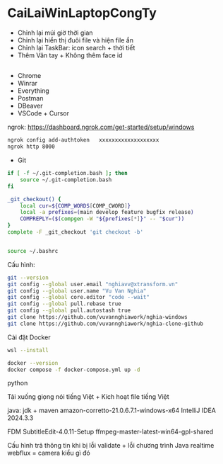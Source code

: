 # CaiLaiWinLaptopCongTy

- Chỉnh lại múi giờ thời gian
- Chỉnh lại hiển thị đuôi file và hiện file ẩn
- Chỉnh lại TaskBar: icon search + thời tiết
- Thêm Vân tay + Không thêm face id

##

- Chrome
- Winrar
- Everything
- Postman
- DBeaver
- VSCode + Cursor

ngrok: https://dashboard.ngrok.com/get-started/setup/windows

```bash
ngrok config add-authtoken   xxxxxxxxxxxxxxxxxxx
ngrok http 8000
```

- Git
  <!-- C:\Program Files\Git\usr\bin -->
  <!-- + tree  -->
  <!-- tree-1.5.2.2-setup.exe -->
  <!-- jq -->
  <!-- https://github.com/jqlang/jq/releases/latest/download/jq-win64.exe -->
  <!-- Gợi ý -->
  <!-- curl -o ~/.git-completion.bash https://raw.githubusercontent.com/git/git/master/contrib/completion/git-completion.bash -->
  <!-- source ~/.git-completion.bash -->
  <!--  -->

```bash
if [ -f ~/.git-completion.bash ]; then
    source ~/.git-completion.bash
fi

_git_checkout() {
    local cur=${COMP_WORDS[COMP_CWORD]}
    local -a prefixes=(main develop feature bugfix release)
    COMPREPLY=($(compgen -W "${prefixes[*]}" -- "$cur"))
}
complete -F _git_checkout 'git checkout -b'


source ~/.bashrc
```

Cấu hình:

```bash
git --version
git config --global user.email "nghiavv@xtransform.vn"
git config --global user.name "Vu Van Nghia"
git config --global core.editor "code --wait"
git config --global pull.rebase true
git config --global pull.autostash true
git clone https://github.com/vuvannghiawork/nghia-windows
git clone https://github.com/vuvannghiawork/nghia-clone-github
```

Cài đặt Docker

```bash
wsl --install

docker --version
docker compose -f docker-compose.yml up -d
```

python

<!-- Add to PATH -->
<!-- python --version -->
<!-- ms-python.python -->
<!-- Thử dùng python hello.py -->

<!-- Python was not found; run without arguments to install from the Microsoft Store, or disable this shortcut from Settings > Apps > Advanced app settings > App execution aliases. -->
<!-- https://stackoverflow.com/questions/65348890/python-was-not-found-run-without-arguments-to-install-from-the-microsoft-store -->
<!-- Thử lại python hello.py -->

Tải xuống giọng nói tiếng Việt + Kích hoạt file tiếng Việt

java: jdk + maven
amazon-corretto-21.0.6.7.1-windows-x64
IntelliJ IDEA 2024.3.3

<!-- Cài đặt Java + IntelliJ IDEA 2023.3.2 -->
<!-- Cài đặt Java -->
<!-- https://aws.amazon.com/corretto/?filtered-posts.sort-by=item.additionalFields.createdDate&filtered-posts.sort-order=desc -->
<!-- java --version -->
<!-- Cài đặt maven -->
<!-- Cài đặt IntelliJ -->
<!-- git clone https://github.com/vuvannghiawork/api -->

FDM
SubtitleEdit-4.0.11-Setup
ffmpeg-master-latest-win64-gpl-shared

<!-- Tạo folder NghiaGithub -->
<!-- Tạo folder **Link** -->
<!-- Thêm link Startup -->
<!-- Tạo StartupCopy -->
<!-- Thêm link Screenshots -->

<!-- Lỗi tạo link windows home bật chế độ Developer   -->
<!--Win 11 https://www.youtube.com/watch?v=-2rXAzGgpJA -->
<!-- Win 10   https://www.youtube.com/watch?v=nw1wMabaMx4 -->

<!-- nghia-git-auto-commit -->
<!-- nghia-windows-manager-screenshots -->
<!-- nghia-vscode -->
<!-- nghia-windows-autohotkey -->
<!-- nghia-windows-unikey -->

<!-- nghia-docker-compose -->

<!-- Java -->

Cấu hình trả thông tin khi bị lỗi validate + lỗi chương trình
Java realtime webflux = camera kiểu gì đó

<!-- Github có các quản lý + Git 5 nhánh + Xem thêm git main develop feature bugfix release; -->

<!--Xem VIDEO Reset index + Bạn có chắc k -->
<!--Học  tele bot -->
